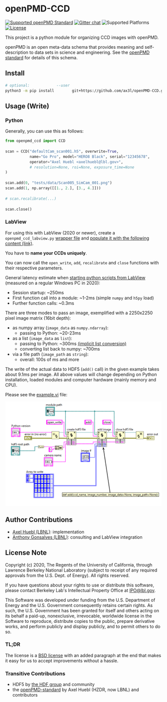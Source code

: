 # openPMD-CCD

[![Supported openPMD Standard](https://img.shields.io/badge/openPMD-1.0.0--1.1.0-blue)](https://github.com/openPMD/openPMD-standard/releases)
[![Gitter chat](https://img.shields.io/gitter/room/openPMD/Lobby)](https://gitter.im/openPMD/Lobby)
![Supported Platforms][api-platforms]
[![License](https://img.shields.io/badge/license-BSD--3--Clause--LBNL-blue)](LICENSE.txt)  

[api-platforms]: https://img.shields.io/badge/platforms-linux%20|%20osx%20|%20win-blue "Supported Platforms"

This project is a python module for organizing CCD images with openPMD.

openPMD is an open meta-data schema that provides meaning and self-description to data sets in science and engineering.
See the [openPMD standard](https://github.com/openPMD/openPMD-standard) for details of this schema.

## Install

```bash
# optional:            --user
python3 -m pip install        git+https://github.com/ax3l/openPMD-CCD.git
```


## Usage (Write)

### Python

Generally, you can use this as follows:
```py
from openpmd_ccd import CCD

scan = CCD("defaultCam_scan001.h5", overwrite=True,
           name="Go Pro", model="HERO8 Black", serial="12345678",
           operator="Axel Huebl <axelhuebl@lbl.gov>",
           # resolution=None, roi=None, exposure_time=None
)

scan.add(0, "tests/data/Scan005_SimCam_001.png")
scan.add(1, np.array([[1., 2.], [3., 4.]]))

# scan.recalibrate(...)

scan.close()
```

### LabView

For using this with LabView (2020 or newer), create a ``openpmd_ccd_labview.py`` [wrapper file](https://knowledge.ni.com/KnowledgeArticleDetails?id=kA00Z0000019UFmSAM&l=en-US) and [populate it with the following content (link)](openpmd_ccd_labview.py?raw=1).

You have to **name your CCDs uniquely**.

You can now call the ``open_write``, ``add``, ``recalibrate`` and ``close`` functions with their respective parameters.

General latency estimate when [starting python scripts from LabView](https://zone.ni.com/reference/en-XX/help/371361R-01/glang/python_node/) (measured on a regular Windows PC in 2020):

- Session startup: ~250ms
- First function call into a module: ~1-2ms (simple `numpy` and `h5py` load)
- Further function calls: ~0.3ms

There are three modes to pass an image, exemplified with a 2250x2250 pixel image matrix (16bit depth):
- as numpy array (`image_data` as `numpy.ndarray`):
  - passing to Python: ~20-23ms
- as a list (`image_data` as `list`):
  - passing to Python: ~300ms [(implicit list conversion)](https://twitter.com/axccl/status/1257537488148520962)
  - converting list back to numpy: ~700ms
- via a file path (`image_path` as `string`):
  - overall: 100s of ms and more

The write of the actual data to HDF5 (`add()` call) in the given example takes about 9.1ms per image.
All above values will change depending on Python installation, loaded modules and computer hardware (mainly memory and CPU).

Please see the [example.vi](labview/example.vi) file:

[![LabView example](labview/preview.png)](labview/example.vi)


## Author Contributions

- [Axel Huebl (LBNL)](https://github.com/ax3l): implementation
- [Anthony Gonsalves (LBNL)](https://atap.lbl.gov/division-leadership/atap-scientific-staff/): consulting and LabView integration


## License Note

Copyright (c) 2020, The Regents of the University of California, through Lawrence Berkeley National Laboratory (subject to receipt of any required approvals from the U.S. Dept. of Energy). All rights reserved.

If you have questions about your rights to use or distribute this software, please contact Berkeley Lab's Intellectual Property Office at IPO@lbl.gov.

This Software was developed under funding from the U.S. Department of Energy and the U.S. Government consequently retains certain rights.
As such, the U.S. Government has been granted for itself and others acting on its behalf a paid-up, nonexclusive, irrevocable, worldwide license in the Software to reproduce, distribute copies to the public, prepare derivative works, and perform publicly and display publicly, and to permit others to do so.

### TL;DR

The license is a [BSD license](https://spdx.org/licenses/BSD-3-Clause-LBNL.html) with an added paragraph at the end that makes it easy for us to accept improvements without a hassle.


### Transitive Contributions

- HDF5 by [the HDF group](https://www.hdfgroup.org/) and community
- the [openPMD-standard](https://github.com/openPMD/openPMD-standard) by Axel Huebl (HZDR, now LBNL) and contributors
